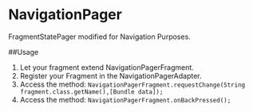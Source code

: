 # NavigationPager
FragmentStatePager modified for Navigation Purposes.

##Usage
1. Let your fragment extend NavigationPagerFragment.
2. Register your Fragment in the NavigationPagerAdapter.
3. Access the method:
`NavigationPagerFragment.requestChange(String fragment.class.getName(),[Bundle data]);`
4. Access the method:
`NavigationPagerFragment.onBackPressed();`
